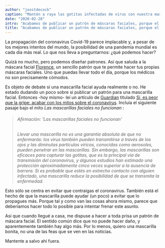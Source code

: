 ```yaml
---
author: "joostdecock"
caption: "Mantén a raya las gotitas infectadas de virus con nuestra mascarilla Florence"
date: "2020-02-28"
intro: "Acabamos de publicar un patrón de máscaras faciales, porque el coronavirus"
title: "Acabamos de publicar un patrón de máscaras faciales, porque el coronavirus"
---
```




La propagación del coronavirus Covid-19 parece implacable y, a pesar de los mejores intentos del mundo, la posibilidad de una pandemia mundial es cada día más real. Lo que nos lleva a preguntarnos: ¿qué podemos hacer?

Quizá no mucho, pero podemos diseñar patrones. Así que saluda a la máscara facial [Florence](/designs/florence/), un sencillo patrón que te permite hacer tus propias máscaras faciales. Uno que puedas llevar todo el día, porque los médicos no son precisamente cómodos.

Es objeto de debate si una mascarilla facial ayuda realmente o no. He estado dudando un poco sobre si publicar un patrón para una mascarilla facial. Entonces -hoy mismo- leí un artículo de [Guardian](https://www.theguardian.com/) titulado [Sí, es peor que la gripe: acabar con los mitos sobre el coronavirus](https://www.theguardian.com/world/2020/feb/28/coronavirus-truth-myths-flu-covid-19-face-masks). Incluía el siguiente pasaje bajo el mito *Las mascarillas faciales no funcionan* :

> ###### Afirmación: 'Las mascarillas faciales no funcionan'
> 
> *Llevar una mascarilla no es una garantía absoluta de que no enfermarás: los virus también pueden transmitirse a través de los ojos y las diminutas partículas víricas, conocidas como aerosoles, pueden penetrar en las mascarillas. Sin embargo, las mascarillas son eficaces para capturar las gotitas, que es la principal vía de transmisión del coronavirus, y algunos estudios han estimado una protección aproximadamente cinco veces superior a la ausencia de barrera. Si es probable que estés en estrecho contacto con alguien infectado, una mascarilla reduce la posibilidad de que se transmita la enfermedad.*

Esto sólo se centra en evitar que contraigas el coronavirus. También está el hecho de que la mascarilla puede ayudar (un poco) a evitar que lo propagues más. Porque tal y como van las cosas ahora mismo, parece que deberíamos hacer todo lo posible para intentar frenar este asunto.

Así que cuando llegué a casa, me dispuse a hacer a toda prisa un patrón de máscara facial. El sentido común dice que no puede hacer daño, y aparentemente también hay algo más. Por lo menos, quiero una mascarilla bonita, no una de las feas que se ven en las noticias.

Mantente a salvo ahí fuera.

